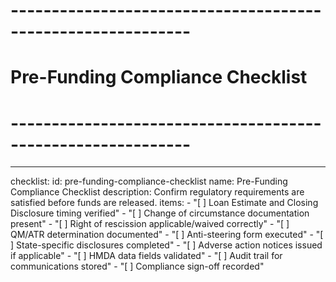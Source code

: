<!-- Powered by BMAD™ Core -->

# ------------------------------------------------------------

# Pre-Funding Compliance Checklist

# ------------------------------------------------------------

---

checklist:
id: pre-funding-compliance-checklist
name: Pre-Funding Compliance Checklist
description: Confirm regulatory requirements are satisfied before funds are released.
items: - "[ ] Loan Estimate and Closing Disclosure timing verified" - "[ ] Change of circumstance documentation present" - "[ ] Right of rescission applicable/waived correctly" - "[ ] QM/ATR determination documented" - "[ ] Anti-steering form executed" - "[ ] State-specific disclosures completed" - "[ ] Adverse action notices issued if applicable" - "[ ] HMDA data fields validated" - "[ ] Audit trail for communications stored" - "[ ] Compliance sign-off recorded"
